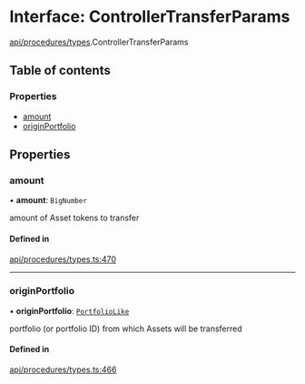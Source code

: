 # Interface: ControllerTransferParams

[api/procedures/types](../wiki/api.procedures.types).ControllerTransferParams

## Table of contents

### Properties

- [amount](../wiki/api.procedures.types.ControllerTransferParams#amount)
- [originPortfolio](../wiki/api.procedures.types.ControllerTransferParams#originportfolio)

## Properties

### amount

• **amount**: `BigNumber`

amount of Asset tokens to transfer

#### Defined in

[api/procedures/types.ts:470](https://github.com/PolymeshAssociation/polymesh-sdk/blob/46129005/src/api/procedures/types.ts#L470)

___

### originPortfolio

• **originPortfolio**: [`PortfolioLike`](../wiki/types#portfoliolike)

portfolio (or portfolio ID) from which Assets will be transferred

#### Defined in

[api/procedures/types.ts:466](https://github.com/PolymeshAssociation/polymesh-sdk/blob/46129005/src/api/procedures/types.ts#L466)

